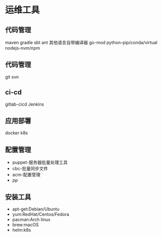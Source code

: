 # 运维工具
## 代码管理
maven
gradle
sbt
ant
其他语言自带编译器
go-mod
python-pip/conda/virtual
nodejs-nvm/npm
## 代码管理
git
svn
## ci-cd
gitlab-cicd
Jenkins
## 应用部署
docker
k8s
## 配置管理
- puppet-服务器批量处理工具
- cbc-批量同步文件
- acm-配置管理
- pp
## 安装工具
- apt-get:Debian/Ubuntu
- yum:RedHat/Centos/Fedora
- pacman:Arch linux
- brew:macOS
- helm:k8s
